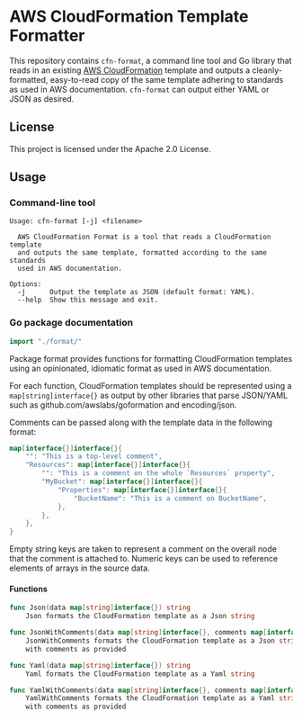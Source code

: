 # AWS CloudFormation Template Formatter

This repository contains `cfn-format`, a command line tool and Go library that reads in an existing [AWS CloudFormation](https://aws.amazon.com/cloudformation/) template and outputs a cleanly-formatted, easy-to-read copy of the same template adhering to standards as used in AWS documentation. `cfn-format` can output either YAML or JSON as desired.

## License

This project is licensed under the Apache 2.0 License. 

## Usage

### Command-line tool

```console
Usage: cfn-format [-j] <filename>

  AWS CloudFormation Format is a tool that reads a CloudFormation template
  and outputs the same template, formatted according to the same standards
  used in AWS documentation.

Options:
  -j      Output the template as JSON (default format: YAML).
  --help  Show this message and exit.
```

### Go package documentation

```go
import "./format/"
```

Package format provides functions for formatting CloudFormation
templates using an opinionated, idiomatic format as used in AWS
documentation.

For each function, CloudFormation templates should be represented using
a `map[string]interface{}` as output by other libraries that parse
JSON/YAML such as github.com/awslabs/goformation and encoding/json.

Comments can be passed along with the template data in the following
format:

```go
map[interface{}]interface{}{
    "": "This is a top-level comment",
    "Resources": map[interface{}]interface{}{
        "": "This is a comment on the whole `Resources` property",
        "MyBucket": map[interface{}]interface{}{
            "Properties": map[interface{}]interface{}{
                "BucketName": "This is a comment on BucketName",
            },
        },
    },
}
```

Empty string keys are taken to represent a comment on the overall node
that the comment is attached to. Numeric keys can be used to reference
elements of arrays in the source data.

#### Functions

```go
func Json(data map[string]interface{}) string
    Json formats the CloudFormation template as a Json string
```

```go
func JsonWithComments(data map[string]interface{}, comments map[interface{}]interface{}) string
    JsonWithComments formats the CloudFormation template as a Json string
    with comments as provided
```

```go
func Yaml(data map[string]interface{}) string
    Yaml formats the CloudFormation template as a Yaml string
```

```go
func YamlWithComments(data map[string]interface{}, comments map[interface{}]interface{}) string
    YamlWithComments formats the CloudFormation template as a Yaml string
    with comments as provided
```
